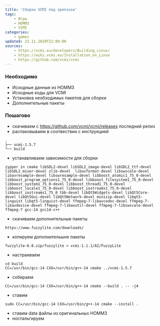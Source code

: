 ```yaml
---
title: 'Сборка VCMI под opensuse'
tags: 
    - Игры
    - HOMM3
    - VCMI
categories:
    - games
updated: 23.11.2020T22:00:00
sources:
    - https://vcmi.eu/developers/Building_Linux/
    - https://wiki.vcmi.eu/Installation_on_Linux
    - https://github.com/vcmi/vcmi
---
```


### Необходимо

* Исходные данные из HOMM3
* Исходные коды для VCMI
* Установка необходимых пакетов для сборки
* Дополнительные пакеты 

### Пошагово

* скачиваем с https://github.com/vcmi/vcmi/releases последний релиз
* распаковываем в соотвествии с инструкцией
```
.
├── vcmi-1.5.7 
└── build
```
* устанавливаем зависимости для сборки
```
zypper in cmake libSDL2-devel libSDL2_image-devel libSDL2_ttf-devel libSDL2_mixer-devel zlib-devel  libavformat-devel libswscale-devel libavresample-devel libswresample-devel libboost_atomic1_75_0-devel libboost_program_options1_75_0-devel libboost_filesystem1_75_0-devel libboost_system1_75_0-devel libboost_thread1_75_0-devel libboost_locale1_75_0-devel libboost_iostreams1_75_0-devel libboost_iostreams1_75_0 tbb-devel libQt5Widgets-devel libQt5Core-devel libQt5Gui-devel libQt5Network-devel minizip-devel libqt5-linguist libqt5-linguist-devel ffmpeg-7-libavcodec-devel ffmpeg-7-libavdevice-devel ffmpeg-7-libavutil-devel ffmpeg-7-libswscale-devel ffmpeg-7 gcc-14 gcc14-c++
```
* скачиваем дополнительные пакеты 
```
https://www.fuzzylite.com/downloads/
```
* копируем дополнительыне пакеты
```
fuzzylite-6.0.zip/fuzzylite > vcmi-1.1.1/AI/FuzzyLite
```
* настраиваем
```
cd build
CC=/usr/bin/gcc-14 CXX=/usr/bin/g++-14 cmake ../vcmi-1.5.7
```
* собираем
```
CC=/usr/bin/gcc-14 CXX=/usr/bin/g++-14 cmake --build . -- -j4
```
* ставим
```
sudo CC=/usr/bin/gcc-14 CXX=/usr/bin/g++-14 cmake --install .
```
* ставим data файлы из оригинальных HOMM3
* ностальгируем